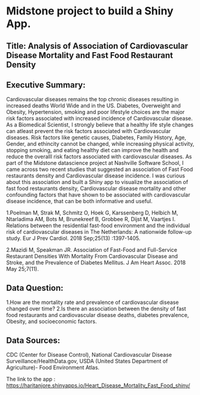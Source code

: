 

# Midstone project to build a Shiny App. 

## Title: Analysis of Association of Cardiovascular Disease Mortality and Fast Food Restaurant Density


## Executive Summary:

Cardiovascular diseases remains the top chronic diseases resulting in increased deaths World Wide and in the US. Diabetes, Overweight and Obesity, Hypertension, smoking and poor lifestyle choices are the major risk factors associated with increased incidence of Cardiovascular disease. As a Biomedical Scientist, I strongly believe that a healthy life style changes can atleast prevent the risk factors associated with Cardiovascular diseases. Risk factors like genetic causes, Diabetes, Family History, Age, Gender, and ethincity cannot be changed, while increasing physical activity, stopping smoking, and eating healthy diet can improve the health and reduce the overalll risk factors associated with cardiovascular diseases. As part of the Midstone datascience project at Nashville Software School, I came across two recent studies that suggested an  association of Fast Food restaurants density and Cardiovascular disease incidence. I was curious about this association and built a Shiny app to visualize the association of fast food restaurants density, Cardiovascular disease mortality and other confounding factors that have shown to be associated with cardiovascular disease incidence, that can be both informative and useful. 

1.Poelman M, Strak M, Schmitz O, Hoek G, Karssenberg D, Helbich M, Ntarladima AM, Bots M, Brunekreef B, Grobbee R, Dijst M, Vaartjes I. Relations between the residential fast-food environment and the individual risk of cardiovascular diseases in The Netherlands: A nationwide follow-up study. Eur J Prev Cardiol. 2018 Sep;25(13) :1397-1405. 

2.Mazidi M, Speakman JR. Association of Fast-Food and Full-Service Restaurant Densities With Mortality From Cardiovascular Disease and Stroke, and the Prevalence of Diabetes Mellitus. J Am Heart Assoc. 2018 May 25;7(11). 


## Data Question: 
1.How are the mortality rate and prevalence of cardiovascular disease changed over time?
2.Is there an association between the density of fast food restaurants and  cardiovascular disease deaths, diabetes prevalence, Obesity, and socioeconomic factors.  


## Data Sources:
CDC (Center for Disease Control), National Cardiovascular Disease Surveillance/HealthData.gov, USDA (United States Department of Agriculture)- Food Environment Atlas. 

The link to the app : https://haritanjore.shinyapps.io/Heart_Disease_Mortality_Fast_Food_shiny/
